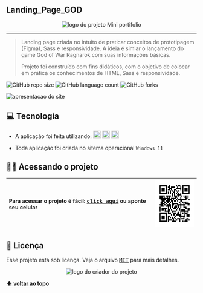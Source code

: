 ## Landing_Page_GOD

<p align="center">
  <img witdh="800" height="200" src="https://github.com/vandersann/Mini_Portifolio/assets/65673565/c49fc5a6-9931-40e3-b9f7-0bcc484e7c14" alt="logo do projeto Mini portifolio">
 </p>

  -------
> Landing page criada no intuito de praticar conceitos de prototipagem (Figma), Sass e responsividade. 
A ideia é simlar o lançamento do game God of War Ragnarok com suas informações básicas.
>
> Projeto foi construído com fins didáticos, com o objetivo de colocar em prática os conhecimentos de HTML, Sass e responsividade.

![GitHub repo size](https://img.shields.io/github/repo-size/vandersann/Landing-_Page_GOD?style=for-the-badge)
![GitHub language count](https://img.shields.io/github/languages/count/vandersann/Landing-_Page_GOD?style=for-the-badge)
![GitHub forks](https://img.shields.io/github/forks/iuricode/Landing-_Page_GOD?style=for-the-badge)

<p align="left">
<img  width="800" src="https://github.com/vandersann/Mini_Portifolio/assets/65673565/705bbc95-5438-4a85-8647-a6cdc11ceb3b" alt="apresentacao do site">
</p>

## 💻 Tecnologia

* A aplicação foi feita utilizando:
  <img src="https://user-images.githubusercontent.com/65673565/197238032-ca4fa2b6-d812-4e4c-b273-e17b04aaabbf.svg" width="20" height="20">
  <img src="https://github.com/vandersann/monte_seu_burguer/assets/65673565/585b3b38-172a-4538-9120-85c9c3a41626" width="20" height="20">
  <img src="https://github.com/vandersann/Mini_Portifolio/assets/65673565/e2dafb7d-b70d-4a6b-9539-253d029611a5" width="20" height="20">

* Toda aplicação foi criada no sitema operacional `Windows 11`

## :man_technologist: Acessando o projeto

Para acessar o projeto é fácil: <a href="https://graceful-starlight-4bbe2e.netlify.app" target="_blank"><kbd>click aqui</kbd></a> ou aponte seu celular | <img src="img/qrCode.png" height="125" width="125" alt="apresentacao do site">
:--------- | :---------

## 📝 Licença

Esse projeto está sob licença. Veja o arquivo <kbd>[MIT](Mit.md)</kbd> para mais detalhes.

<p align="center">
  <img witdh="300" src="https://user-images.githubusercontent.com/65673565/190916838-46057236-9d6e-4e75-b919-d24f673caec7.svg" alt="logo do criador do projeto")
 </p>
  
  **[⬆ voltar ao topo](#Landing_Page_GOD)**
